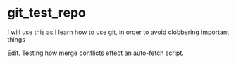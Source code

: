 git_test_repo
=============

I will use this as I learn how to use git, in order to avoid clobbering important things

Edit. Testing how merge conflicts effect an auto-fetch script.
